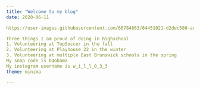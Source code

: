 ```yaml
---
title: "Welcome to my blog"
date: 2020-06-11

https://user-images.githubusercontent.com/66784863/84451021-d2dec580-ac1f-11ea-95d6-910e00dcfb99.png

Three things I am proud of doing in highschool
1. Volunteering at TopSoccer in the fall
2. Volunteering at Playhouse 22 in the winter
3. Volunteering at multiple East Brunswick schools in the spring
My snap code is b4obama
My instagram username is w_i_l_l_0_3_3
theme: minima

---
```

